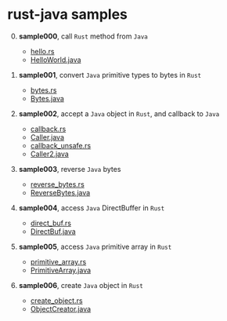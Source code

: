 # rust-java samples

0. **sample000**, call `Rust` method from `Java`

   - [hello.rs](sample000/src/samples/hello.rs)
   - [HelloWorld.java](sample4j/src/main/java/sample/s000/HelloWorld.java)

1. **sample001**, convert `Java` primitive types to bytes in `Rust`

   - [bytes.rs](sample001/src/samples/bytes.rs)
   - [Bytes.java](sample4j/src/main/java/sample/s001/Bytes.java)

2. **sample002**, accept a `Java` object in `Rust`, and callback to `Java`

   - [callback.rs](sample002/src/samples/callback.rs)
   - [Caller.java](sample4j/src/main/java/sample/s002/Caller.java)
   - [callback_unsafe.rs](sample002/src/samples/callback_unsafe.rs)
   - [Caller2.java](sample4j/src/main/java/sample/s002/Caller2.java)

3. **sample003**, reverse `Java` bytes

   - [reverse_bytes.rs](sample003/src/samples/reverse_bytes.rs)
   - [ReverseBytes.java](sample4j/src/main/java/sample/s003/ReverseBytes.java)

4. **sample004**, access `Java` DirectBuffer in `Rust`

   - [direct_buf.rs](sample004/src/samples/direct_buf.rs)      
   - [DirectBuf.java](sample4j/src/main/java/sample/s004/DirectBuf.java)

5. **sample005**, access `Java` primitive array in `Rust`

   - [primitive_array.rs](sample005/src/samples/primitive_array.rs)  
   - [PrimitiveArray.java](sample4j/src/main/java/sample/s005/PrimitiveArray.java)

6. **sample006**, create `Java` object in `Rust`

   - [create_object.rs](sample006/src/samples/create_object.rs)  
   - [ObjectCreator.java](sample4j/src/main/java/sample/s006/ObjectCreator.java)
